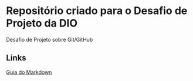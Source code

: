 # Repositório criado para o Desafio de Projeto da DIO
Desafio de Projeto sobre Git/GitHub

## Links
[Guia do Markdown](https://docs.pipz.com/central-de-ajuda/learning-center/guia-basico-de-markdown#open)
